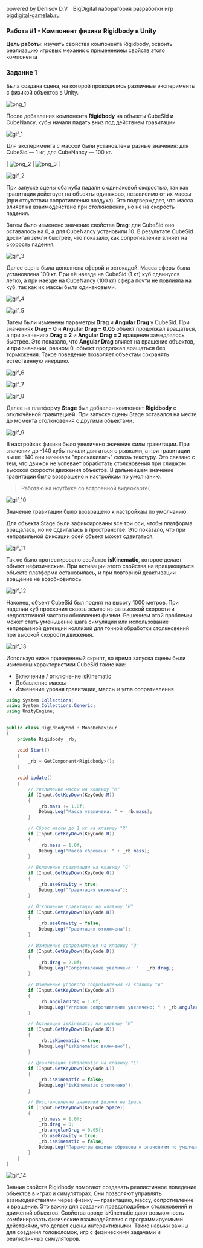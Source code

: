 powered by Denisov D.V.  
BigDigital лаборатория разработки игр 
[bigdigital-gamelab.ru](https://bigdigital-gamelab.ru) 

### Работа #1 - Компонент физики Rigidbody в Unity

**Цель работы**: изучить свойства компонента Rigidbody, освоить реализацию игровых механик с применением свойств этого компонента


### Задание 1

Была создана сцена, на которой проводились различные эксперименты с физикой объектов в Unity. 

![png_1](https://github.com/Valentina-0941/Unity_Workshop/blob/main/source/W1_source/png_1.png)

После добавления компонента **Rigidbody** на объекты CubeSid и CubeNancy, кубы начали падать вниз под действием гравитации.

![gif_1](https://github.com/Valentina-0941/Unity_Workshop/blob/main/source/W1_source/gif_1.gif)

Для эксперимента с массой были установлены разные значения: для CubeSid — 1 кг, для CubeNancy — 100 кг.

| ![png_2](https://github.com/Valentina-0941/Unity_Workshop/blob/main/source/W1_source/png_2.png) | ![png_3](https://github.com/Valentina-0941/Unity_Workshop/blob/main/source/W1_source/png_3.png) |

![gif_2](https://github.com/Valentina-0941/Unity_Workshop/blob/main/source/W1_source/gif_2.gif)

При запуске сцены оба куба падали с одинаковой скоростью, так как гравитация действует на объекты одинаково, независимо от их массы (при отсутствии сопротивления воздуха). Это подтверждает, что масса влияет на взаимодействие при столкновении, но не на скорость падения.

Затем было изменено значение свойства **Drag**: для CubeSid оно оставалось на 0, а для CubeNancy установили 10. В результате CubeSid достигал земли быстрее, что показало, как сопротивление влияет на скорость падения.

![gif_3](https://github.com/Valentina-0941/Unity_Workshop/blob/main/source/W1_source/gif_3.gif)

Далее сцена была дополнена сферой и эстокадой. Масса сферы была установлена 100 кг. При её наезде на CubeSid (1 кг) куб сдвинулся легко, а при наезде на CubeNancy (100 кг) сфера почти не повлияла на куб, так как их массы были одинаковыми.

![gif_4](https://github.com/Valentina-0941/Unity_Workshop/blob/main/source/W1_source/gif_4.gif)

![gif_5](https://github.com/Valentina-0941/Unity_Workshop/blob/main/source/W1_source/gif_5.gif) 

Затем были изменены параметры **Drag** и **Angular Drag** у CubeSid. При значениях **Drag = 0** и **Angular Drag = 0.05** объект продолжал вращаться, а при значениях **Drag = 2** и **Angular Drag = 2** вращение замедлялось быстрее. Это показало, что **Angular Drag** влияет на вращение объектов, и при значении, равном 0, объект продолжал вращаться без торможения. Такое поведение позволяет объектам сохранять естественную инерцию.

![gif_6](https://github.com/Valentina-0941/Unity_Workshop/blob/main/source/W1_source/gif_6.gif)

![gif_7](https://github.com/Valentina-0941/Unity_Workshop/blob/main/source/W1_source/gif_7.gif)

![gif_8](https://github.com/Valentina-0941/Unity_Workshop/blob/main/source/W1_source/gif_8.gif)

Далее на платформу **Stage** был добавлен компонент **Rigidbody** с отключённой гравитацией. При запуске сцены Stage оставался на месте до момента столкновения с другими объектами.

![gif_9](https://github.com/Valentina-0941/Unity_Workshop/blob/main/source/W1_source/gif_9.gif)

В настройках физики было увеличено значение силы гравитации. При значении до -140 кубы начали двигаться с рывками, а при гравитации выше -140 они начинали "проскакивать" сквозь текстуру. Это связано с тем, что движок не успевает обработать столкновения при слишком высокой скорости движения объектов. В дальнейшем значение гравитации было возвращено к настройкам по умолчанию.

> Работаю на ноутбуке со встроенной видеокарте(

![gif_10](https://github.com/Valentina-0941/Unity_Workshop/blob/main/source/W1_source/gif_10.gif)

Значение гравитации было возвращено к настройкам по умолчанию. 

Для объекта Stage были зафиксированы все три оси, чтобы платформа вращалась, но не сдвигалась в пространстве. Это показало, что при неправильной фиксации осей объект может сдвигаться.

![gif_11](https://github.com/Valentina-0941/Unity_Workshop/blob/main/source/W1_source/gif_11.gif)

Также было протестировано свойство **isKinematic**, которое делает объект нефизическим. При активации этого свойства на вращающемся объекте платформа остановилась, и при повторной деактивации вращение не возобновилось.

![gif_12](https://github.com/Valentina-0941/Unity_Workshop/blob/main/source/W1_source/gif_12.gif)

Наконец, объект CubeSid был поднят на высоту 1000 метров. При падении куб проскочил сквозь землю из-за высокой скорости и недостаточной частоты обновления физики. Решением этой проблемы может стать уменьшение шага симуляции или использование непрерывной детекции коллизий для точной обработки столкновений при высокой скорости движения.

![gif_13](https://github.com/Valentina-0941/Unity_Workshop/blob/main/source/W1_source/gif_13.gif)

Используя ниже приведенный скрипт, во время запуска сцены были изменены характеристики CubeSid такие как:
- Включение / отключение isKinematic  
- Добавление массы
- Изменение уровня гравитации, массы и угла сопративления

```C#
using System.Collections;
using System.Collections.Generic;
using UnityEngine;

  
public class RigidbodyMod : MonoBehaviour
{
    private Rigidbody _rb;

    void Start()
    {
        _rb = GetComponent<Rigidbody>();
    }

    void Update()
    {
        // Увеличение массы на клавишу "M"
        if (Input.GetKeyDown(KeyCode.M))
        {
            _rb.mass += 1.0f;
            Debug.Log("Масса увеличена: " + _rb.mass);
        }

        // Сброс массы до 1 кг на клавишу "R"
        if (Input.GetKeyDown(KeyCode.R))
        {
            _rb.mass = 1.0f;
            Debug.Log("Масса сброшена: " + _rb.mass);
        }

        // Включение гравитации на клавишу "G"
        if (Input.GetKeyDown(KeyCode.G))
        {
            _rb.useGravity = true;
            Debug.Log("Гравитация включена");
        }

        // Отключение гравитации на клавишу "H"
        if (Input.GetKeyDown(KeyCode.H))
        {
            _rb.useGravity = false;
            Debug.Log("Гравитация отключена");
        }

        // Изменение сопротивления на клавишу "D"
        if (Input.GetKeyDown(KeyCode.D))
        {
            _rb.drag = 2.0f;
            Debug.Log("Сопротивление увеличено: " + _rb.drag);
        }

        // Изменение углового сопротивления на клавишу "A"
        if (Input.GetKeyDown(KeyCode.A))
        {
            _rb.angularDrag = 1.0f;
            Debug.Log("Угловое сопротивление увеличено: " + _rb.angularDrag);
        }

        // Активация isKinematic на клавишу "K"
        if (Input.GetKeyDown(KeyCode.K))
        {
            _rb.isKinematic = true;
            Debug.Log("isKinematic включено");
        }

        // Деактивация isKinematic на клавишу "L"
        if (Input.GetKeyDown(KeyCode.L))
        {
            _rb.isKinematic = false;
            Debug.Log("isKinematic отключено");
        }

        // Восстановление значений физики на Space
        if (Input.GetKeyDown(KeyCode.Space))
        {
            _rb.mass = 1.0f;
            _rb.drag = 0;
            _rb.angularDrag = 0.05f;
            _rb.useGravity = true;
            _rb.isKinematic = false;
            Debug.Log("Параметры физики сброшены к значениям по умолчанию");
        }
    }
}
```

![gif_14](https://github.com/Valentina-0941/Unity_Workshop/blob/main/source/W1_source/gif_14.gif)

Знания свойств Rigidbody помогают создавать реалистичное поведение объектов в играх и симуляторах. Они позволяют управлять взаимодействиями через физику — гравитацию, массу, сопротивление и вращение. Это важно для создания правдоподобных столкновений и движений объектов. Свойства вроде isKinematic дают возможность комбинировать физические взаимодействия с программируемыми действиями, что делает сцены интерактивными. Такие навыки важны для создания головоломок, игр с физическими задачами и реалистичных симуляторов.

